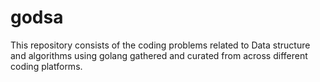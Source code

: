 # godsa
This repository consists of the coding problems related to Data structure and algorithms using golang gathered and curated from across different coding platforms.
